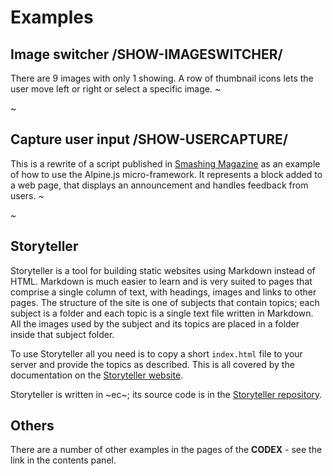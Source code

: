 # Examples

## Image switcher /SHOW-IMAGESWITCHER/

There are 9 images with only 1 showing. A row of thumbnail icons lets the user move left or right or select a specific image.
~<div id="ex-imageswitcher"></div>~

## Capture user input /SHOW-USERCAPTURE/

This is a rewrite of a script published in [Smashing Magazine](https://www.smashingmagazine.com/2020/03/introduction-alpinejs-javascript-framework/) as an example of how to use the Alpine.js micro-framework. It represents a block added to a web page, that displays an announcement and handles feedback from users.
~<div id="ex-usercapture"></div>~

## Storyteller

Storyteller is a tool for building static websites using Markdown instead of HTML. Markdown is much easier to learn and is very suited to pages that comprise a single column of text, with headings, images and links to other pages. The structure of the site is one of subjects that contain topics; each subject is a folder and each topic is a single text file written in Markdown. All the images used by the subject and its topics are placed in a folder inside that subject folder.

To use Storyteller all you need is to copy a short `index.html` file to your server and provide the topics as described. This is all covered by the documentation on the [Storyteller website](https://storyteller20.neocities.org).

Storyteller is written in ~ec~; its source code is in the [Storyteller repository](https://github.com/easycoder/storyteller).

## Others

There are a number of other examples in the pages of the **CODEX** - see the link in the contents panel.
